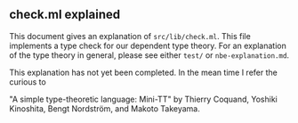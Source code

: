 ## check.ml explained

This document gives an explanation of `src/lib/check.ml`. This file implements a type check for our
dependent type theory. For an explanation of the type theory in general, please see either `test/`
or `nbe-explanation.md`.

This explanation has not yet been completed. In the mean time I refer the curious to

"A simple type-theoretic language: Mini-TT"
  by Thierry Coquand, Yoshiki Kinoshita, Bengt Nordström, and Makoto Takeyama.
